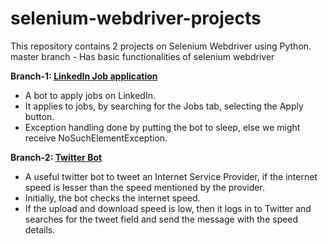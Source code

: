 # selenium-webdriver-projects

This repository contains 2 projects on Selenium Webdriver using Python.
master branch - Has basic functionalities of selenium webdriver

**Branch-1: [LinkedIn Job application](https://github.com/yoga-0731/selenium-webdriver-projects/tree/linked-job-apply)**
  - A bot to apply jobs on LinkedIn.
  - It applies to jobs, by searching for the Jobs tab, selecting the Apply button.
  - Exception handling done by putting the bot to sleep, else we might receive NoSuchElementException.

**Branch-2: [Twitter Bot](https://github.com/yoga-0731/selenium-webdriver-projects/tree/twitter-bot)**
  - A useful twitter bot to tweet an Internet Service Provider, if the internet speed is lesser than the speed mentioned by the provider.
  - Initially, the bot checks the internet speed.
  - If the upload and download speed is low, then it logs in to Twitter and searches for the tweet field and send the message with the speed details.
